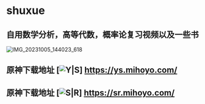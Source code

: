 # shuxue
## 自用数学分析，高等代数，概率论复习视频以及一些书
![IMG_20231005_144023_618](https://github.com/Fido6/shuxue/assets/151989121/5501f9e7-4573-45b2-8af1-a776318d9888)
## 原神下载地址 [![Y|S](https://ys.mihoyo.com/main/favicon.ico)] https://ys.mihoyo.com/
## 原神下载地址 [![S|R](https://sr.mihoyo.com/favicon-mi.ico)] https://sr.mihoyo.com/
